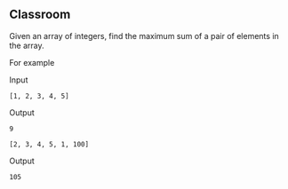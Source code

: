 ## Classroom

Given an array of integers, find the maximum sum of a pair of elements in the array.

For example


Input

```
[1, 2, 3, 4, 5]
```

Output
```
9
```

```
[2, 3, 4, 5, 1, 100]
```

Output
```
105
```
